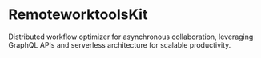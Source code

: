 # RemoteworktoolsKit
Distributed workflow optimizer for asynchronous collaboration, leveraging GraphQL APIs and serverless architecture for scalable productivity.
